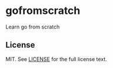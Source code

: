 # gofromscratch
Learn go from scratch

## License
MIT. See [LICENSE](LICENSE) for the full license text.

